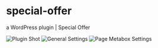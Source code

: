 # special-offer
a WordPress plugin | Special Offer

![Plugin Shot](https://cdn-std.dprcdn.net/files/acc_472041/ppbWRf)
![General Settings](https://cdn-std.dprcdn.net/files/acc_472041/UvF8ew)
![Page Metabox Settings](https://cdn-std.dprcdn.net/files/acc_472041/LUBPiE)